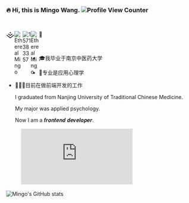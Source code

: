 
### :fire: Hi, this is Mingo Wang. ![Profile View Counter](https://komarev.com/ghpvc/?username=EtherealMingo)
 <br />
 
:wave:
<a target="_blank" href="https://juejin.cn/user/4081023833879527">
  <img align="left" title="掘金" alt="EtherealMingo" width="22px" src="./juejin.svg" />
</a>
<a target="_blank" href="./Ethereal_Mingo.jpg">
  <img align="left" title="微信" alt="EtherealMingo" width="22px" src="https://cdn.jsdelivr.net/npm/simple-icons@3.1.0/icons/wechat.svg" />
</a>
<a href="#1571383357">
  <img align="left" title="QQ" alt="1571383357" width="22px" src="https://cdn.jsdelivr.net/npm/simple-icons@3.1.0/icons/tencentqq.svg" />
</a>
<a target="_blank" href="https://github.com/EtherealMingo">
  <img align="left" title="Github" alt="EtherealMingo" width="22px" src="https://cdn.jsdelivr.net/npm/simple-icons@3.1.0/icons/github.svg" />
</a>

 <br />

- 🎓我毕业于南京中医药大学

- 🧠专业是应用心理学

- 🧑🏻‍💻目前在做前端开发的工作

  

  I graduated from Nanjing University of Traditional Chinese Medicine.
  
  My major was applied psychology.
  
  Now I am a 𝒇𝒓𝒐𝒏𝒕𝒆𝒏𝒅 𝒅𝒆𝒗𝒆𝒍𝒐𝒑𝒆𝒓.

<figure><embed src="https://wakatime.com/share/@b3ab79e7-8b8a-4cdb-81e7-35bd05f570c0/5c95618a-21d2-4c29-b913-056b38e0e22b.svg"></embed></figure>

![Mingo's GitHub stats](https://github-readme-stats.vercel.app/api?username=EtherealMingo&show_icons=true)
<!--
**EtherealMingo/EtherealMingo** is a ✨ _special_ ✨ repository because its `README.md` (this file) appears on your GitHub profile.

Here are some ideas to get you started:

- 🔭 I’m currently working on ...
- 🌱 I’m currently learning ...
- 👯 I’m looking to collaborate on ...
- 🤔 I’m looking for help with ...
- 💬 Ask me about ...
- 📫 How to reach me: ...
- 😄 Pronouns: ...
- ⚡ Fun fact: ...
-->
